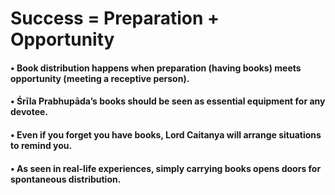 # Success = Preparation + Opportunity

#### • Book distribution happens when preparation (having books) meets opportunity (meeting a receptive person).

#### • Śrīla Prabhupāda’s books should be seen as essential equipment for any devotee.

#### • Even if you forget you have books, Lord Caitanya will arrange situations to remind you.

#### • As seen in real-life experiences, simply carrying books opens doors for spontaneous distribution.
